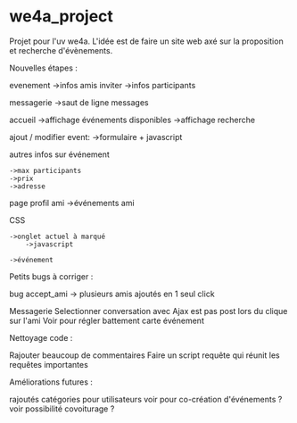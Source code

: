 # we4a_project

Projet pour l'uv we4a. L'idée est de faire un site web axé sur la proposition et recherche d'évènements.



Nouvelles étapes :

evenement
    ->infos amis inviter
    ->infos participants

messagerie
    ->saut de ligne messages

accueil
    ->affichage événements disponibles
    ->affichage recherche


ajout / modifier event:
    ->formulaire + javascript

autres infos sur événement
    
    ->max participants
    ->prix
    ->adresse

page profil ami
    ->événements ami


CSS 
    
    ->onglet actuel à marqué
        ->javascript
    
    ->événement


Petits bugs à corriger :

bug accept_ami -> plusieurs amis ajoutés en 1 seul click

Messagerie
Selectionner conversation avec Ajax est pas post lors du clique sur l'ami
Voir pour régler battement carte événement


Nettoyage code :

Rajouter beaucoup de commentaires
Faire un script requête qui réunit les requêtes importantes


Améliorations futures :

rajoutés catégories pour utilisateurs
voir pour co-création d'événements ?
voir possibilité covoiturage ?
